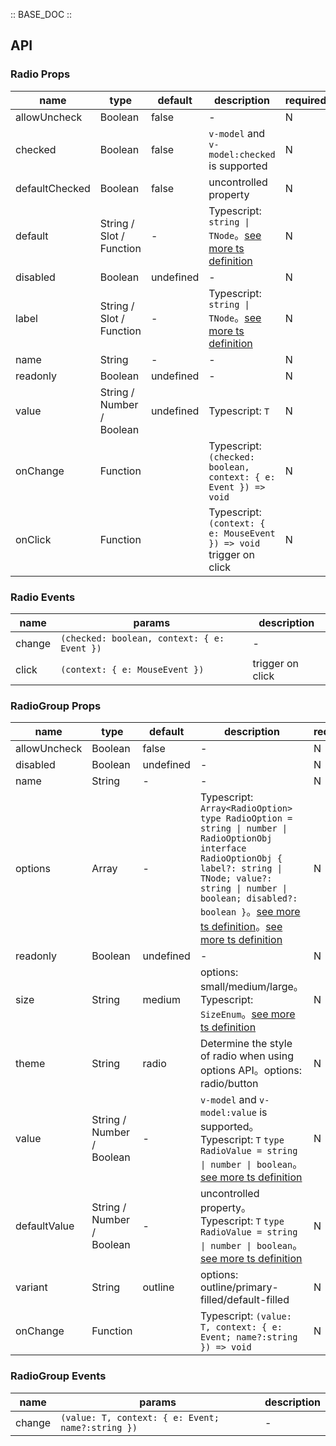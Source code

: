 :: BASE_DOC ::

## API

### Radio Props

name | type | default | description | required
-- | -- | -- | -- | --
allowUncheck | Boolean | false | \- | N
checked | Boolean | false | `v-model` and `v-model:checked` is supported | N
defaultChecked | Boolean | false | uncontrolled property | N
default | String / Slot / Function | - | Typescript: `string \| TNode`。[see more ts definition](https://github.com/Tencent/tdesign-vue-next/blob/develop/packages/components/common.ts) | N
disabled | Boolean | undefined | \- | N
label | String / Slot / Function | - | Typescript: `string \| TNode`。[see more ts definition](https://github.com/Tencent/tdesign-vue-next/blob/develop/packages/components/common.ts) | N
name | String | - | \- | N
readonly | Boolean | undefined | \- | N
value | String / Number / Boolean | undefined | Typescript: `T` | N
onChange | Function |  | Typescript: `(checked: boolean, context: { e: Event }) => void`<br/> | N
onClick | Function |  | Typescript: `(context: { e: MouseEvent }) => void`<br/>trigger on click | N

### Radio Events

name | params | description
-- | -- | --
change | `(checked: boolean, context: { e: Event })` | \-
click | `(context: { e: MouseEvent })` | trigger on click


### RadioGroup Props

name | type | default | description | required
-- | -- | -- | -- | --
allowUncheck | Boolean | false | \- | N
disabled | Boolean | undefined | \- | N
name | String | - | \- | N
options | Array | - | Typescript: `Array<RadioOption>` `type RadioOption = string \| number \| RadioOptionObj` `interface RadioOptionObj { label?: string \| TNode; value?: string \| number \| boolean; disabled?: boolean }`。[see more ts definition](https://github.com/Tencent/tdesign-vue-next/blob/develop/packages/components/common.ts)。[see more ts definition](https://github.com/Tencent/tdesign-vue-next/blob/develop/packages/components/radio/type.ts) | N
readonly | Boolean | undefined | \- | N
size | String | medium | options: small/medium/large。Typescript: `SizeEnum`。[see more ts definition](https://github.com/Tencent/tdesign-vue-next/blob/develop/packages/components/common.ts) | N
theme | String | radio | Determine the style of radio when using options API。options: radio/button | N
value | String / Number / Boolean | - | `v-model` and `v-model:value` is supported。Typescript: `T` `type RadioValue = string \| number \| boolean`。[see more ts definition](https://github.com/Tencent/tdesign-vue-next/blob/develop/packages/components/radio/type.ts) | N
defaultValue | String / Number / Boolean | - | uncontrolled property。Typescript: `T` `type RadioValue = string \| number \| boolean`。[see more ts definition](https://github.com/Tencent/tdesign-vue-next/blob/develop/packages/components/radio/type.ts) | N
variant | String | outline | options: outline/primary-filled/default-filled | N
onChange | Function |  | Typescript: `(value: T, context: { e: Event; name?:string }) => void`<br/> | N

### RadioGroup Events

name | params | description
-- | -- | --
change | `(value: T, context: { e: Event; name?:string })` | \-
